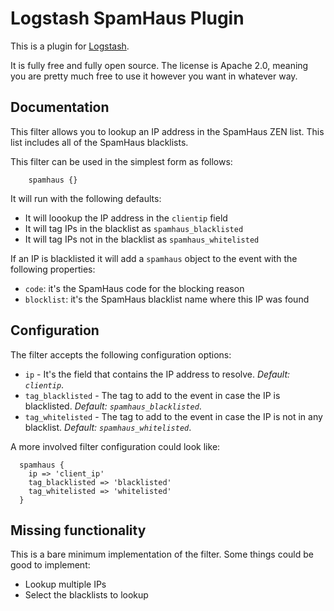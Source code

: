 # Logstash SpamHaus Plugin

This is a plugin for [Logstash](https://github.com/elastic/logstash).

It is fully free and fully open source. The license is Apache 2.0, meaning you are pretty much free to use it however you want in whatever way.

## Documentation

This filter allows you to lookup an IP address in the SpamHaus ZEN list. This list includes all of the SpamHaus blacklists.

This filter can be used in the simplest form as follows:

```
	spamhaus {}
```

It will run with the following defaults:

 * It will loookup the IP address in the `clientip` field
 * It will tag IPs in the blacklist as `spamhaus_blacklisted`
 * It will tag IPs not in the blacklist as `spamhaus_whitelisted`

If an IP is blacklisted it will add a `spamhaus` object to the event with the following properties:
 * `code`: it's the SpamHaus code for the blocking reason
 * `blocklist`: it's the SpamHaus blacklist name where this IP was found

## Configuration

The filter accepts the following configuration options:

  * `ip` - It's the field that contains the IP address to resolve. *Default: `clientip`*.
  * `tag_blacklisted` - The tag to add to the event in case the IP is blacklisted. *Default: `spamhaus_blacklisted`*.
  * `tag_whitelisted` - The tag to add to the event in case the IP is not in any blacklist. *Default: `spamhaus_whitelisted`*.

A more involved filter configuration could look like:

```
  spamhaus {
    ip => 'client_ip'
    tag_blacklisted => 'blacklisted'
    tag_whitelisted => 'whitelisted'
  }
```

## Missing functionality

This is a bare minimum implementation of the filter. Some things could be good to implement:

  * Lookup multiple IPs
  * Select the blacklists to lookup

